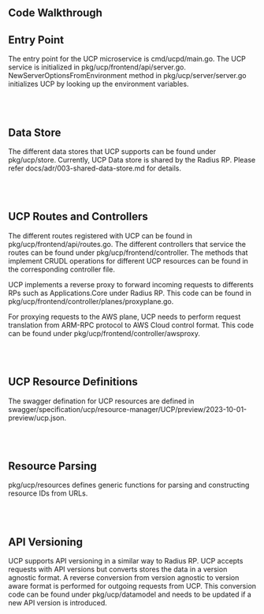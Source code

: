## Code Walkthrough

## Entry Point
The entry point for the UCP microservice is cmd/ucpd/main.go. The UCP service is initialized in pkg/ucp/frontend/api/server.go. NewServerOptionsFromEnvironment method in pkg/ucp/server/server.go initializes UCP by looking up the environment variables.

<br/><br/>
## Data Store
The different data stores that UCP supports can be found under pkg/ucp/store. Currently, UCP Data store is shared by the Radius RP. Please refer docs/adr/003-shared-data-store.md for details.

<br/><br/>

## UCP Routes and Controllers
The different routes registered with UCP can be found in pkg/ucp/frontend/api/routes.go. The different controllers that service the routes can be found under pkg/ucp/frontend/controller. The methods that implement CRUDL operations for different UCP resources can be found in the corresponding controller file. 

UCP implements a reverse proxy to forward incoming requests to differents RPs such as Applications.Core under Radius RP. This code can be found in pkg/ucp/frontend/controller/planes/proxyplane.go.

For proxying requests to the AWS plane, UCP needs to perform request translation from ARM-RPC protocol to AWS Cloud control format. This code can be found under pkg/ucp/frontend/controller/awsproxy.

<br/><br/>

## UCP Resource Definitions
The swagger defination for UCP resources are defined in swagger/specification/ucp/resource-manager/UCP/preview/2023-10-01-preview/ucp.json.

<br/><br/>

## Resource Parsing
pkg/ucp/resources defines generic functions for parsing and constructing resource IDs from URLs.

<br/><br/>

## API Versioning
UCP supports API versioning in a similar way to Radius RP. UCP accepts requests with API versions but converts stores the data in a version agnostic format. A reverse conversion from version agnostic to version aware format is performed for outgoing requests from UCP. This conversion code can be found under pkg/ucp/datamodel and needs to be updated if a new API version is introduced.


